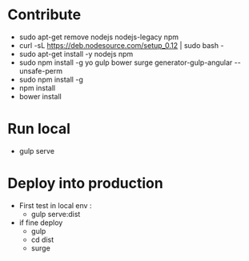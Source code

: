 # Contribute

+ sudo apt-get remove nodejs nodejs-legacy npm
+ curl -sL https://deb.nodesource.com/setup_0.12 | sudo bash -
+ sudo apt-get install -y nodejs npm
+ sudo npm install -g yo gulp bower surge generator-gulp-angular --unsafe-perm
+ sudo npm install -g 
+ npm install 
+ bower install 

# Run local 

+ gulp serve

# Deploy into production

+ First test in local env :
    + gulp serve:dist
+ if fine deploy
    + gulp 
    + cd dist
    + surge
